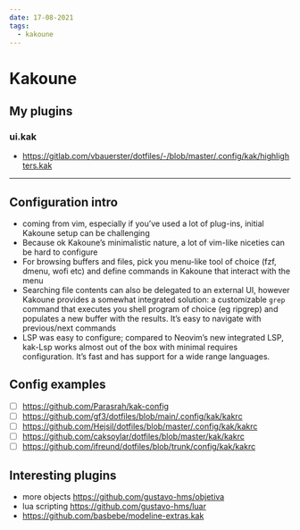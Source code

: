 ```yaml
---
date: 17-08-2021
tags:
  - kakoune
---
```


# Kakoune

## My plugins

### ui.kak

- https://gitlab.com/vbauerster/dotfiles/-/blob/master/.config/kak/highlighters.kak

---

## Configuration intro

- coming from vim, especially if you’ve used a lot of plug-ins, initial Kakoune
  setup can be challenging
- Because ok Kakoune’s minimalistic nature, a lot of vim-like niceties can be
  hard to configure
- For browsing buffers and files, pick you menu-like tool of choice (fzf, dmenu,
  wofi etc) and define commands in Kakoune that interact with the menu
- Searching file contents can also be delegated to an external UI, however
  Kakoune provides a somewhat integrated solution: a customizable `grep` command
  that executes you shell program of choice (eg ripgrep) and populates a new
  buffer with the results. It’s easy to navigate with previous/next commands
- LSP was easy to configure; compared to Neovim’s new integrated LSP, kak-Lsp
  works almost out of the box with minimal requires configuration. It’s fast and
  has support for a wide range languages.

## Config examples

- [ ] https://github.com/Parasrah/kak-config
- [ ] https://github.com/gf3/dotfiles/blob/main/.config/kak/kakrc
- [ ] https://github.com/Hejsil/dotfiles/blob/master/.config/kak/kakrc
- [ ] https://github.com/caksoylar/dotfiles/blob/master/kak/kakrc
- [ ] https://github.com/ifreund/dotfiles/blob/trunk/config/kak/kakrc

## Interesting plugins

- more objects https://github.com/gustavo-hms/objetiva
- lua scripting https://github.com/gustavo-hms/luar
- https://github.com/basbebe/modeline-extras.kak
